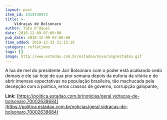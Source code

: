 ```yaml
---
layout: post
item_id: 2414730473
title: >-
    Vidraças de Bolsonaro
author: Tatu D'Oquei
date: 2018-12-09 07:00:00
pub_date: 2018-12-09 07:00:00
time_added: 2019-12-23 21:15:16
category: refletimos
tags: []
image: http://www.estadao.com.br/estadao/novo/img/estadao.gif
---
```


A lua de mel do presidente Jair Bolsonaro com o poder está acabando cedo demais e ele sai hoje de sua pior semana depois da euforia da vitória e de abrir imensas expectativas na população brasileira, tão machucada pela decepção com a política, erros crassos de governo, corrupção galopante,

**Link:** [https://politica.estadao.com.br/noticias/geral,vidracas-de-bolsonaro,70002638684](https://politica.estadao.com.br/noticias/geral,vidracas-de-bolsonaro,70002638684)

